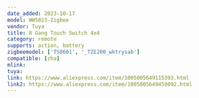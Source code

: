 ```yaml
---
date_added: 2023-10-17
model: WWS023-Zigbee
vendor: Tuya
title: 8 Gang Touch Switch 4x4
category: remote
supports: action, battery
zigbeemodel: ['TS0601', '_TZE200_wktrysab']
compatible: [zha]
mlink: 
tuya: 
link: https://www.aliexpress.com/item/1005005649115393.html
link2: https://www.aliexpress.com/item/1005005649459092.html
---
```

